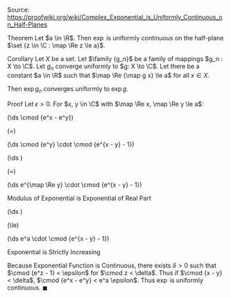 # 

Source: https://proofwiki.org/wiki/Complex_Exponential_is_Uniformly_Continuous_on_Half-Planes

Theorem
Let $a \in \R$.
Then $\exp$ is uniformly continuous on the half-plane $\set {z \in \C : \map \Re z \le a}$.


Corollary
Let $X$ be a set.
Let $\family {g_n}$ be a family of mappings $g_n : X \to \C$.
Let $g_n$ converge uniformly to $g: X \to \C$.
Let there be a constant $a \in \R$ such that $\map \Re {\map g x} \le a$ for all $x \in X$.

Then $\exp g_n$ converges uniformly to $\exp g$.


Proof
Let $\epsilon > 0$.
For $x, y \in \C$ with $\map \Re x, \map \Re y \le a$:














\(\ds \cmod {e^x - e^y}\)

\(=\)







\(\ds \cmod {e^y} \cdot \cmod {e^{x - y} - 1}\)




















\(\ds \)

\(=\)







\(\ds e^{\map \Re y} \cdot \cmod {e^{x - y} - 1}\)





Modulus of Exponential is Exponential of Real Part














\(\ds \)

\(\le\)







\(\ds e^a \cdot \cmod {e^{x - y} - 1}\)





Exponential is Strictly Increasing



Because Exponential Function is Continuous, there exists $\delta > 0$ such that $\cmod {e^z - 1} < \epsilon$ for $\cmod z < \delta$.
Thus if $\cmod {x - y} < \delta$, $\cmod {e^x - e^y} < e^a \epsilon$.
Thus $\exp$ is uniformly continuous.
$\blacksquare$





